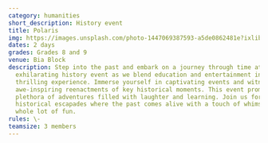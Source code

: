 ```yaml
---
category: humanities
short_description: History event
title: Polaris
img: https://images.unsplash.com/photo-1447069387593-a5de0862481e?ixlib=rb-4.0.3&ixid=M3wxMjA3fDB8MHxzZWFyY2h8NHx8aGlzdG9yeXxlbnwwfHwwfHx8MA%3D%3D&auto=format&fit=crop&w=900&q=60
dates: 2 days
grades: Grades 8 and 9
venue: Bia Block
description: Step into the past and embark on a journey through time at our
  exhilarating history event as we blend education and entertainment into a
  thrilling experience. Immerse yourself in captivating events and witness
  awe-inspiring reenactments of key historical moments. This event promises a
  plethora of adventures filled with laughter and learning. Join us for a day of
  historical escapades where the past comes alive with a touch of whimsy and a
  whole lot of fun.
rules: \-
teamsize: 3 members
---
```

